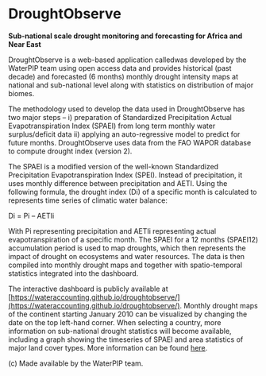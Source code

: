 # DroughtObserve
**Sub-national scale drought monitoring and forecasting for Africa and Near East**

DroughtObserve is a web-based application calledwas developed by the WaterPIP team using open access data and provides historical (past decade) and forecasted (6 months) monthly drought intensity maps at national and sub-national level along with statistics on distribution of major biomes.

The methodology used to develop the data used in DroughtObserve has two major steps – i) preparation of Standardized Precipitation Actual Evapotranspiration Index (SPAEI) from long term monthly water surplus/deficit data ii) applying an auto-regressive model to predict for future months. DroughtObserve uses data from the FAO WAPOR database to compute drought index (version 2). 

The SPAEI is a modified version of the well-known Standardized Precipitation Evapotranspiration Index (SPEI). Instead of precipitation, it uses monthly difference between precipitation and AETI. Using the following formula, the drought index (Di) of a specific month is calculated to represents time series of climatic water balance:

Di = Pi – AETIi

With Pi representing precipitation and AETIi representing actual evapotranspiration of a specific month. The SPAEI for a 12 months (SPAEI12) accumulation period is used to map droughts, which then represents the impact of drought on ecosystems and water resources. The data is then compiled into monthly drought maps and together with spatio-temporal statistics integrated into the dashboard.

The interactive dashboard is publicly available at [https://wateraccounting.github.io/droughtobserve/](https://wateraccounting.github.io/droughtobserve/). Monthly drought maps of the continent starting January 2010 can be visualized by changing the date on the top left-hand corner. When selecting a country, more information on sub-national drought statistics will become available, including a graph showing the timeseries of SPAEI and area statistics of major land cover types. More information can be found [here](https://waterpip.un-ihe.org/droughtobserve).

(c) Made available by the WaterPIP team.
